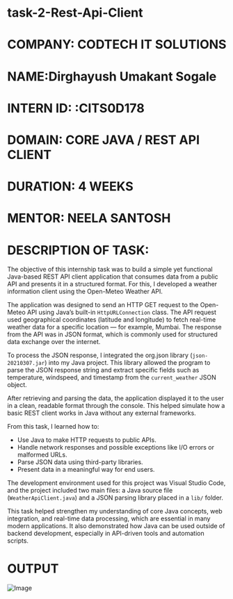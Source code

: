 # task-2-Rest-Api-Client

# COMPANY: CODTECH IT SOLUTIONS

# NAME:Dirghayush Umakant Sogale

# INTERN ID: :CITS0D178

# DOMAIN: CORE JAVA /  REST API CLIENT

# DURATION: 4 WEEKS

# MENTOR: NEELA SANTOSH

# DESCRIPTION OF TASK:

The objective of this internship task was to build a simple yet functional Java-based REST API client application that consumes data from a public API and presents it in a structured format. For this, I developed a weather information client using the Open-Meteo Weather API.

The application was designed to send an HTTP GET request to the Open-Meteo API using Java’s built-in `HttpURLConnection` class. The API request used geographical coordinates (latitude and longitude) to fetch real-time weather data for a specific location — for example, Mumbai. The response from the API was in JSON format, which is commonly used for structured data exchange over the internet.

To process the JSON response, I integrated the org.json library (`json-20210307.jar`) into my Java project. This library allowed the program to parse the JSON response string and extract specific fields such as temperature, windspeed, and timestamp from the `current_weather` JSON object.

After retrieving and parsing the data, the application displayed it to the user in a clean, readable format through the console. This helped simulate how a basic REST client works in Java without any external frameworks.

From this task, I learned how to:
* Use Java to make HTTP requests to public APIs.
* Handle network responses and possible exceptions like I/O errors or malformed URLs.
* Parse JSON data using third-party libraries.
* Present data in a meaningful way for end users.

The development environment used for this project was Visual Studio Code, and the project included two main files: a Java source file (`WeatherApiClient.java`) and a JSON parsing library placed in a `lib/` folder.

This task helped strengthen my understanding of core Java concepts, web integration, and real-time data processing, which are essential in many modern applications. It also demonstrated how Java can be used outside of backend development, especially in API-driven tools and automation scripts.

# OUTPUT
![Image](https://github.com/user-attachments/assets/cdf91db1-5ad2-4984-8cb8-4999150206ef)

